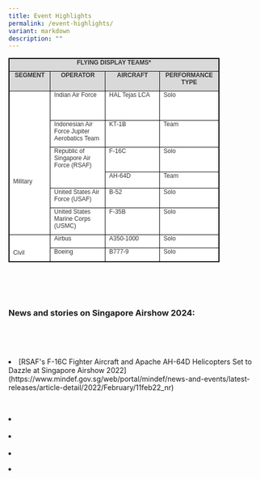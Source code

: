 ```yaml
---
title: Event Highlights
permalink: /event-highlights/
variant: markdown
description: ""
---
```

<table style="box-sizing: border-box; border-collapse: collapse; border-spacing: 0px; background-color: rgb(255, 255, 255); color: rgb(51, 51, 51); font-family: latoregular; font-size: 16px; font-style: normal; font-variant-ligatures: normal; font-variant-caps: normal; font-weight: 400; letter-spacing: normal; orphans: 2; text-align: start; text-transform: none; widows: 2; word-spacing: 0px; -webkit-text-stroke-width: 0px; white-space: normal; text-decoration-thickness: initial; text-decoration-style: initial; text-decoration-color: initial; width: 418px; border: 1pt solid windowtext;" dir="ltr" class="MsoTableGrid" align="center"><tbody style="box-sizing: border-box;"><tr style="box-sizing: border-box; height: 2px;"><td style="box-sizing: border-box; padding: 0px; width: 413.333px; border: 1pt solid windowtext; background: rgb(217, 217, 217); height: 2px;" valign="top" colspan="4"><p style="box-sizing: border-box; margin: 0px 0px 10px; text-align: center; padding: 0in 5.4pt;" align="center"><span style="box-sizing: border-box; font-size: 12px;"><strong style="box-sizing: border-box; font-weight: 600;"><span style="box-sizing: border-box; font-family: Arial, Helvetica, sans-serif;"><span style="box-sizing: border-box;" lang="EN-SG">FLYING DISPLAY TEAMS*</span></span></strong></span></p></td></tr><tr style="box-sizing: border-box; height: 2px;"><td style="box-sizing: border-box; padding: 0px; width: 83.3125px; border: 1pt solid windowtext; background: rgb(217, 217, 217); height: 2px;" valign="top"><p style="box-sizing: border-box; margin: 0px 0px 10px; text-align: center; padding: 0in 5.4pt;" align="center"><span style="box-sizing: border-box; font-family: Arial, Helvetica, sans-serif;"><span style="box-sizing: border-box; font-size: 12px;"><strong style="box-sizing: border-box; font-weight: 600;">SEGMENT</strong></span></span></p></td><td style="box-sizing: border-box; padding: 0px; width: 116.656px; border-top: 1pt solid windowtext; border-right: 1pt solid windowtext; border-bottom: 1pt solid windowtext; border-image: initial; border-left: none; background: rgb(217, 217, 217); height: 2px;" valign="top"><p style="box-sizing: border-box; margin: 0px 0px 10px; text-align: center; padding: 0in 5.4pt;" align="center"><span style="box-sizing: border-box; font-size: 12px;"><span style="box-sizing: border-box; font-family: Arial, Helvetica, sans-serif;"><span style="box-sizing: border-box; height: 6.55pt;"><strong style="box-sizing: border-box; font-weight: 600;"><span style="box-sizing: border-box;" lang="EN-SG">OPERATOR</span></strong></span></span></span></p></td><td style="box-sizing: border-box; padding: 0px; width: 84.4167px; border-top: 1pt solid windowtext; border-right: 1pt solid windowtext; border-bottom: 1pt solid windowtext; border-image: initial; border-left: none; background: rgb(217, 217, 217); height: 2px;" valign="top"><p style="box-sizing: border-box; margin: 0px 0px 10px; text-align: center; padding: 0in 5.4pt;" align="center"><span style="box-sizing: border-box; font-family: Arial, Helvetica, sans-serif;"><span style="box-sizing: border-box; font-size: 12px;"><strong style="box-sizing: border-box; font-weight: 600;">AIRCRAFT</strong></span></span></p></td><td style="box-sizing: border-box; padding: 0px; width: 118.948px; border-top: 1pt solid windowtext; border-right: 1pt solid windowtext; border-bottom: 1pt solid windowtext; border-image: initial; border-left: none; background: rgb(217, 217, 217); height: 2px;" valign="top"><p style="box-sizing: border-box; margin: 0px 0px 10px; text-align: center; padding: 0in 5.4pt;" align="center"><span style="box-sizing: border-box; font-family: Arial, Helvetica, sans-serif;"><span style="box-sizing: border-box; font-size: 12px;"><strong style="box-sizing: border-box; font-weight: 600;">PERFORMANCE TYPE</strong></span></span></p></td></tr><tr style="box-sizing: border-box; height: 57.4792px;"><td style="box-sizing: border-box; padding: 0px; width: 83.3125px; border-right: 1pt solid windowtext; border-bottom: 1pt solid windowtext; border-left: 1pt solid windowtext; border-image: initial; border-top: none; height: 186.479px;" valign="top" rowspan="6"><p style="box-sizing: border-box; margin: 0px 0px 10px; padding: 0in 5.4pt; text-align: center;">&nbsp;</p><p style="box-sizing: border-box; margin: 0px 0px 10px; padding: 0in 5.4pt; text-align: center;">&nbsp;</p><p style="box-sizing: border-box; margin: 0px 0px 10px; padding: 0in 5.4pt; text-align: center;">&nbsp;</p><p style="box-sizing: border-box; margin: 0px 0px 10px; padding: 0in 5.4pt; text-align: center;">&nbsp;</p><p style="box-sizing: border-box; margin: 0px 0px 10px; padding: 0in 5.4pt; text-align: center;">&nbsp;</p><p style="box-sizing: border-box; margin: 0px 0px 10px; padding: 0in 5.4pt; text-align: center;">&nbsp;</p><p style="box-sizing: border-box; margin: 0px 0px 10px; padding: 0in 5.4pt; text-align: left;"><span style="box-sizing: border-box; font-family: Arial, Helvetica, sans-serif;"><span style="box-sizing: border-box; font-size: 12px;">Military</span></span>&nbsp;</p></td><td style="box-sizing: border-box; padding: 0px; width: 116.656px; border-top: none; border-left: none; border-bottom: 1pt solid windowtext; border-right: 1pt solid windowtext; height: 57.4792px;" valign="top"><p style="box-sizing: border-box; margin: 0px 0px 10px; text-align: left; padding: 0in 5.4pt;" align="left"><span style="box-sizing: border-box; font-family: Arial, Helvetica, sans-serif;"><span style="box-sizing: border-box; font-size: 12px;">Indian Air Force</span></span></p></td><td style="box-sizing: border-box; padding: 0px; width: 116.656px; border-top: none; border-left: none; border-bottom: 1pt solid windowtext; border-right: 1pt solid windowtext; height: 57.4792px;" valign="top"><p style="box-sizing: border-box; margin: 0px 0px 10px; text-align: left; padding: 0in 5.4pt;" align="left"><span style="box-sizing: border-box; font-family: Arial, Helvetica, sans-serif;"><span style="box-sizing: border-box; font-size: 12px;">HAL Tejas LCA</span></span></p></td><td style="box-sizing: border-box; padding: 0px; width: 116.656px; border-top: none; border-left: none; border-bottom: 1pt solid windowtext; border-right: 1pt solid windowtext; height: 57.4792px;" valign="top"><p style="box-sizing: border-box; margin: 0px 0px 10px; text-align: left; padding: 0in 5.4pt;" align="left"><span style="box-sizing: border-box; font-family: Arial, Helvetica, sans-serif;"><span style="box-sizing: border-box; font-size: 12px;">Solo</span></span></p></td></tr><tr style="box-sizing: border-box; height: 10px;"><td style="box-sizing: border-box; padding: 0px; width: 116.656px; border-top: none; border-left: none; border-bottom: 1pt solid windowtext; border-right: 1pt solid windowtext; height: 10px;" valign="top"><p style="box-sizing: border-box; margin: 0px 0px 10px; text-align: left; padding: 0in 5.4pt;" align="left"><span style="box-sizing: border-box; font-size: 12px;"><span style="box-sizing: border-box; font-family: Arial, Helvetica, sans-serif;"><span style="box-sizing: border-box; height: 13.35pt;"><span style="box-sizing: border-box;" lang="EN-SG">Indonesian Air Force Jupiter Aerobatics Team</span></span></span></span></p></td><td style="box-sizing: border-box; padding: 0px; width: 116.656px; border-top: none; border-left: none; border-bottom: 1pt solid windowtext; border-right: 1pt solid windowtext; height: 10px;" valign="top"><p style="box-sizing: border-box; margin: 0px 0px 10px; text-align: left; padding: 0in 5.4pt;" align="left"><span style="box-sizing: border-box; font-size: 12px;"><span style="box-sizing: border-box; font-family: Arial, Helvetica, sans-serif;"><span style="box-sizing: border-box; height: 13.35pt;"><span style="box-sizing: border-box;" lang="EN-SG">KT-1B</span></span></span></span></p></td><td style="box-sizing: border-box; padding: 0px; width: 116.656px; border-top: none; border-left: none; border-bottom: 1pt solid windowtext; border-right: 1pt solid windowtext; height: 10px;" valign="top"><p style="box-sizing: border-box; margin: 0px 0px 10px; text-align: left; padding: 0in 5.4pt;" align="left"><span style="box-sizing: border-box; font-size: 12px;"><span style="box-sizing: border-box; font-family: Arial, Helvetica, sans-serif;"><span style="box-sizing: border-box; height: 13.35pt;"><span style="box-sizing: border-box;" lang="EN-SG">Team</span></span></span></span></p></td></tr><tr style="box-sizing: border-box; height: 38px;"><td style="box-sizing: border-box; padding: 0px; width: 116.656px; border-top: none; border-left: none; border-bottom: 1pt solid windowtext; border-right: 1pt solid windowtext; height: 40px;" valign="top" rowspan="2"><p style="box-sizing: border-box; margin: 0px 0px 10px; text-align: left; padding: 0in 5.4pt;" align="left"><span style="box-sizing: border-box; font-size: 12px;"><span style="box-sizing: border-box; font-family: Arial, Helvetica, sans-serif;"><span style="box-sizing: border-box; height: 13.35pt;"><span style="box-sizing: border-box;" lang="EN-SG">Republic of Singapore Air Force (RSAF)</span></span></span></span></p><p style="box-sizing: border-box; margin: 0px 0px 10px; text-align: left; padding: 0in 5.4pt;" align="left">&nbsp;</p></td><td style="box-sizing: border-box; padding: 0px; width: 116.656px; border-top: none; border-left: none; border-bottom: 1pt solid windowtext; border-right: 1pt solid windowtext; height: 38px;" valign="top"><p style="box-sizing: border-box; margin: 0px 0px 10px; text-align: left; padding: 0in 5.4pt;" align="left"><span style="box-sizing: border-box; font-family: Arial, Helvetica, sans-serif;"><span style="box-sizing: border-box; font-size: 12px;">F-16C</span></span></p></td><td style="box-sizing: border-box; padding: 0px; width: 116.656px; border-top: none; border-left: none; border-bottom: 1pt solid windowtext; border-right: 1pt solid windowtext; height: 38px;" valign="top"><p style="box-sizing: border-box; margin: 0px 0px 10px; text-align: left; padding: 0in 5.4pt;" align="left"><span style="box-sizing: border-box; font-size: 12px;"><span style="box-sizing: border-box; font-family: Arial, Helvetica, sans-serif;"><span style="box-sizing: border-box; height: 13.9pt;"><span style="box-sizing: border-box;" lang="EN-SG">Solo</span></span></span></span></p></td></tr><tr style="box-sizing: border-box; height: 2px;"><td style="box-sizing: border-box; padding: 0px; width: 116.656px; border-top: none; border-left: none; border-bottom: 1pt solid windowtext; border-right: 1pt solid windowtext; height: 2px;" valign="top"><p style="box-sizing: border-box; margin: 0px 0px 10px; text-align: left; padding: 0in 5.4pt;" align="left"><span style="box-sizing: border-box; font-size: 12px;"><span style="box-sizing: border-box; font-family: Arial, Helvetica, sans-serif;"><span style="box-sizing: border-box; height: 13.9pt;"><span style="box-sizing: border-box;" lang="EN-SG">AH-64D</span></span></span></span></p></td><td style="box-sizing: border-box; padding: 0px; width: 116.656px; border-top: none; border-left: none; border-bottom: 1pt solid windowtext; border-right: 1pt solid windowtext; height: 2px;" valign="top"><p style="box-sizing: border-box; margin: 0px 0px 10px; text-align: left; padding: 0in 5.4pt;" align="left"><span style="box-sizing: border-box; font-size: 12px;"><span style="box-sizing: border-box; font-family: Arial, Helvetica, sans-serif;"><span style="box-sizing: border-box; height: 13.9pt;"><span style="box-sizing: border-box;" lang="EN-SG">Team</span></span></span></span></p></td></tr><tr style="box-sizing: border-box; height: 34px;"><td style="box-sizing: border-box; padding: 0px; width: 116.656px; border-top: none; border-left: none; border-bottom: 1pt solid windowtext; border-right: 1pt solid windowtext; height: 34px;" valign="top"><p style="box-sizing: border-box; margin: 0px 0px 10px; text-align: left; padding: 0in 5.4pt;" align="left"><span style="box-sizing: border-box; font-size: 12px;"><span style="box-sizing: border-box; font-family: Arial, Helvetica, sans-serif;"><span style="box-sizing: border-box; height: 13.35pt;"><span style="box-sizing: border-box;" lang="EN-SG">United States Air Force (USAF)</span></span></span></span></p></td><td style="box-sizing: border-box; padding: 0px; width: 116.656px; border-top: none; border-left: none; border-bottom: 1pt solid windowtext; border-right: 1pt solid windowtext; height: 34px;" valign="top"><p style="box-sizing: border-box; margin: 0px 0px 10px; text-align: left; padding: 0in 5.4pt;" align="left"><span style="box-sizing: border-box; font-size: 12px;"><span style="box-sizing: border-box; font-family: Arial, Helvetica, sans-serif;"><span style="box-sizing: border-box; height: 13.9pt;"><span style="box-sizing: border-box;" lang="EN-SG">B-52</span></span></span></span></p></td><td style="box-sizing: border-box; padding: 0px; width: 116.656px; border-top: none; border-left: none; border-bottom: 1pt solid windowtext; border-right: 1pt solid windowtext; height: 34px;" valign="top"><p style="box-sizing: border-box; margin: 0px 0px 10px; text-align: left; padding: 0in 5.4pt;" align="left"><span style="box-sizing: border-box; font-family: Arial, Helvetica, sans-serif;"><span style="box-sizing: border-box; font-size: 12px;">Solo</span></span></p></td></tr><tr style="box-sizing: border-box; height: 45px;"><td style="box-sizing: border-box; padding: 0px; width: 116.656px; border-top: none; border-left: none; border-bottom: 1pt solid windowtext; border-right: 1pt solid windowtext; height: 45px;" valign="top"><p style="box-sizing: border-box; margin: 0px 0px 10px; text-align: left; padding: 0in 5.4pt;" align="left"><span style="box-sizing: border-box; font-family: Arial, Helvetica, sans-serif;"><span style="box-sizing: border-box; font-size: 12px;">United States Marine Corps (USMC)</span></span></p></td><td style="box-sizing: border-box; padding: 0px; width: 116.656px; border-top: none; border-left: none; border-bottom: 1pt solid windowtext; border-right: 1pt solid windowtext; height: 45px;" valign="top"><p style="box-sizing: border-box; margin: 0px 0px 10px; text-align: left; padding: 0in 5.4pt;" align="left"><span style="box-sizing: border-box; font-family: Arial, Helvetica, sans-serif;"><span style="box-sizing: border-box; font-size: 12px;">F-35B</span></span></p></td><td style="box-sizing: border-box; padding: 0px; width: 116.656px; border-top: none; border-left: none; border-bottom: 1pt solid windowtext; border-right: 1pt solid windowtext; height: 45px;" valign="top"><p style="box-sizing: border-box; margin: 0px 0px 10px; text-align: left; padding: 0in 5.4pt;" align="left"><span style="box-sizing: border-box; font-family: Arial, Helvetica, sans-serif;"><span style="box-sizing: border-box; font-size: 12px;">Solo</span></span></p></td></tr><tr style="box-sizing: border-box; height: 12px;"><td style="box-sizing: border-box; padding: 0px; width: 83.3125px; border-right: 1pt solid windowtext; border-bottom: 1pt solid windowtext; border-left: 1pt solid windowtext; border-image: initial; border-top: none; height: 24px;" valign="top" rowspan="2"><p style="box-sizing: border-box; margin: 0px 0px 10px; padding: 0in 5.4pt; text-align: center;">&nbsp;</p><p style="box-sizing: border-box; margin: 0px 0px 10px; padding: 0in 5.4pt; text-align: left;"><span style="box-sizing: border-box; font-size: 12px;"><span style="box-sizing: border-box; font-family: Arial, Helvetica, sans-serif;"><span style="box-sizing: border-box; height: 13.35pt;"><span style="box-sizing: border-box;" lang="EN-SG">Civil</span></span></span></span></p></td><td style="box-sizing: border-box; padding: 0px; width: 116.656px; border-top: none; border-left: none; border-bottom: 1pt solid windowtext; border-right: 1pt solid windowtext; height: 12px;" valign="top"><p style="box-sizing: border-box; margin: 0px 0px 10px; text-align: left; padding: 0in 5.4pt;" align="left"><span style="box-sizing: border-box; font-size: 12px;"><span style="box-sizing: border-box; font-family: Arial, Helvetica, sans-serif;"><span style="box-sizing: border-box; height: 13.35pt;"><span style="box-sizing: border-box;" lang="EN-SG">Airbus</span></span></span></span></p></td><td style="box-sizing: border-box; padding: 0px; width: 116.656px; border-top: none; border-left: none; border-bottom: 1pt solid windowtext; border-right: 1pt solid windowtext; height: 12px;" valign="top"><p style="box-sizing: border-box; margin: 0px 0px 10px; text-align: left; padding: 0in 5.4pt;" align="left"><span style="box-sizing: border-box; font-family: Arial, Helvetica, sans-serif;"><span style="box-sizing: border-box; font-size: 12px;">A350-1000</span></span></p></td><td style="box-sizing: border-box; padding: 0px; width: 116.656px; border-top: none; border-left: none; border-bottom: 1pt solid windowtext; border-right: 1pt solid windowtext; height: 12px;" valign="top"><p style="box-sizing: border-box; margin: 0px 0px 10px; text-align: left; padding: 0in 5.4pt;" align="left"><span style="box-sizing: border-box; font-family: Arial, Helvetica, sans-serif;"><span style="box-sizing: border-box; font-size: 12px;">Solo</span></span></p></td></tr><tr style="box-sizing: border-box; height: 12px;"><td style="box-sizing: border-box; padding: 0px; width: 116.656px; border-top: none; border-left: none; border-bottom: 1pt solid windowtext; border-right: 1pt solid windowtext; height: 12px;" valign="top"><p style="box-sizing: border-box; margin: 0px 0px 10px; text-align: left; padding: 0in 5.4pt;" align="left"><span style="box-sizing: border-box; font-size: 12px;"><span style="box-sizing: border-box; font-family: Arial, Helvetica, sans-serif;"><span style="box-sizing: border-box; height: 13.9pt;"><span style="box-sizing: border-box;" lang="EN-SG">Boeing</span></span></span></span></p></td><td style="box-sizing: border-box; padding: 0px; width: 116.656px; border-top: none; border-left: none; border-bottom: 1pt solid windowtext; border-right: 1pt solid windowtext; height: 12px;" valign="top"><p style="box-sizing: border-box; margin: 0px 0px 10px; text-align: left; padding: 0in 5.4pt;" align="left"><span style="box-sizing: border-box; font-size: 12px;"><span style="box-sizing: border-box; font-family: Arial, Helvetica, sans-serif;"><span style="box-sizing: border-box; height: 13.9pt;"><span style="box-sizing: border-box;" lang="EN-SG">B777-9</span></span></span></span></p></td><td style="box-sizing: border-box; padding: 0px; width: 116.656px; border-top: none; border-left: none; border-bottom: 1pt solid windowtext; border-right: 1pt solid windowtext; height: 12px;" valign="top"><p style="box-sizing: border-box; margin: 0px 0px 10px; text-align: left; padding: 0in 5.4pt;" align="left"><span style="box-sizing: border-box; font-family: Arial, Helvetica, sans-serif;"><span style="box-sizing: border-box; font-size: 12px;">Solo</span></span></p></td></tr></tbody></table>
<br><br>
&nbsp;<h3>News&nbsp;and&nbsp;stories&nbsp;on&nbsp;Singapore&nbsp;Airshow&nbsp;2024:</h3>
&nbsp;&nbsp;&nbsp;&nbsp;<p>
&nbsp;&nbsp;&nbsp;&nbsp;&nbsp;
</p><li>[RSAF's F-16C Fighter Aircraft and Apache AH-64D Helicopters Set to Dazzle at Singapore Airshow 2022](https://www.mindef.gov.sg/web/portal/mindef/news-and-events/latest-releases/article-detail/2022/February/11feb22_nr)</li>

&nbsp;&nbsp;&nbsp;&nbsp;<li></li>
&nbsp;&nbsp;<li></li>
&nbsp;&nbsp;<li></li>
<li></li>

&nbsp;&nbsp;&nbsp;&nbsp;&nbsp;&nbsp;&nbsp;&nbsp;<p></p>